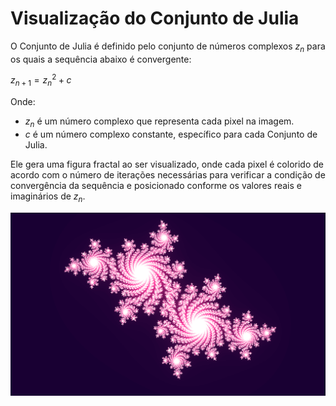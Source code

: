 # Visualização do Conjunto de Julia

O Conjunto de Julia é definido pelo conjunto de números complexos $z_n$ para os quais a sequência abaixo é convergente:

$z_{n+1} = z_n^2 + c$

Onde:
- $z_n$ é um número complexo que representa cada pixel na imagem.
- $c$ é um número complexo constante, específico para cada Conjunto de Julia.

Ele gera uma figura fractal ao ser visualizado, onde cada pixel é colorido de acordo com o número de iterações necessárias para verificar a condição de convergência da sequência e posicionado conforme os valores reais e imaginários de $z_n$.

![image](image.png)
